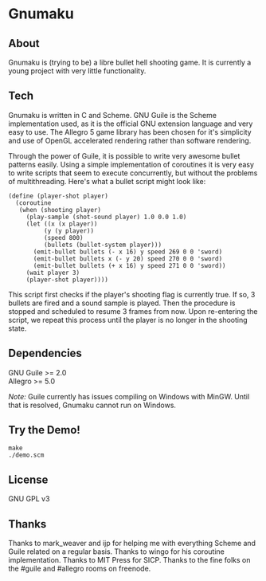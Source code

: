 Gnumaku
=======

About
-----
Gnumaku is (trying to be) a libre bullet hell shooting game. It is currently a young project with very little functionality.

Tech
----
Gnumaku is written in C and Scheme. GNU Guile is the Scheme implementation used, as it is the official GNU extension language and very easy to use.
The Allegro 5 game library has been chosen for it's simplicity and use of OpenGL accelerated rendering rather than software rendering.

Through the power of Guile, it is possible to write very awesome bullet patterns easily.
Using a simple implementation of coroutines it is very easy to write scripts that seem to execute concurrently, but without the problems of multithreading.
Here's what a bullet script might look like:

    (define (player-shot player)
      (coroutine
       (when (shooting player)
         (play-sample (shot-sound player) 1.0 0.0 1.0)
         (let ((x (x player))
    	      (y (y player))
    	      (speed 800)
              (bullets (bullet-system player)))
           (emit-bullet bullets (- x 16) y speed 269 0 0 'sword)
           (emit-bullet bullets x (- y 20) speed 270 0 0 'sword)
           (emit-bullet bullets (+ x 16) y speed 271 0 0 'sword))
         (wait player 3)
         (player-shot player))))

This script first checks if the player's shooting flag is currently true.
If so, 3 bullets are fired and a sound sample is played.
Then the procedure is stopped and scheduled to resume 3 frames from now.
Upon re-entering the script, we repeat this process until the player is no longer in the shooting state.
    
Dependencies
------------
GNU Guile >= 2.0  
Allegro >= 5.0

*Note:* Guile currently has issues compiling on Windows with MinGW. Until that is resolved, Gnumaku cannot run on Windows.

Try the Demo!
------------------
    make
    ./demo.scm

License
-------
GNU GPL v3

Thanks
------
Thanks to mark_weaver and ijp for helping me with everything Scheme and Guile related on a regular basis.
Thanks to wingo for his coroutine implementation.
Thanks to MIT Press for SICP.
Thanks to the fine folks on the #guile and #allegro rooms on freenode.
